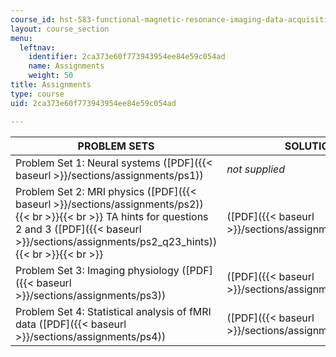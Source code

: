 ```yaml
---
course_id: hst-583-functional-magnetic-resonance-imaging-data-acquisition-and-analysis-fall-2008
layout: course_section
menu:
  leftnav:
    identifier: 2ca373e60f773943954ee84e59c054ad
    name: Assignments
    weight: 50
title: Assignments
type: course
uid: 2ca373e60f773943954ee84e59c054ad

---
```


| PROBLEM SETS | SOLUTIONS |
| --- | --- |
| Problem Set 1: Neural systems ([PDF]({{< baseurl >}}/sections/assignments/ps1)) | _not supplied_ |
| Problem Set 2: MRI physics ([PDF]({{< baseurl >}}/sections/assignments/ps2)) {{< br >}}{{< br >}} TA hints for questions 2 and 3 ([PDF]({{< baseurl >}}/sections/assignments/ps2_q23_hints)) {{< br >}}{{< br >}}  | ([PDF]({{< baseurl >}}/sections/assignments/ps2_soln)) |
| Problem Set 3: Imaging physiology ([PDF]({{< baseurl >}}/sections/assignments/ps3)) | ([PDF]({{< baseurl >}}/sections/assignments/ps3_soln)) |
| Problem Set 4: Statistical analysis of fMRI data ([PDF]({{< baseurl >}}/sections/assignments/ps4)) | ([PDF]({{< baseurl >}}/sections/assignments/ps4_soln))